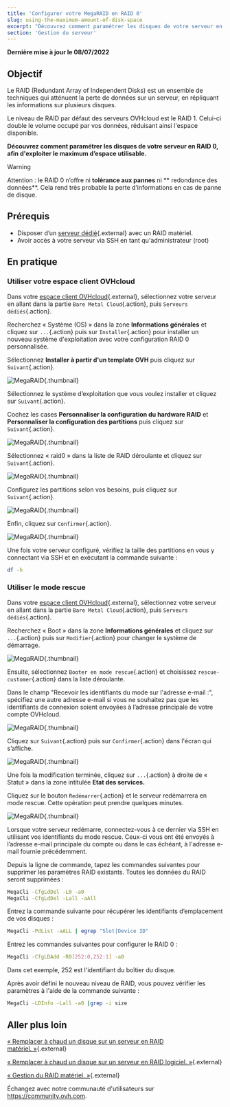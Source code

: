 ```yaml
---
title: 'Configurer votre MegaRAID en RAID 0'
slug: using-the-maximum-amount-of-disk-space
excerpt: "Découvrez comment paramétrer les disques de votre serveur en RAID 0, afin d'exploiter le maximum d’espace utilisable"
section: 'Gestion du serveur'
---
```


**Dernière mise à jour le 08/07/2022**
 
## Objectif

Le RAID (Redundant Array of Independent Disks) est un ensemble de techniques qui atténuent la perte de données sur un serveur, en répliquant les informations sur plusieurs disques.

Le niveau de RAID par défaut des serveurs OVHcloud est le RAID 1\. Celui-ci double le volume occupé par vos données, réduisant ainsi l'espace disponible.

**Découvrez comment paramétrer les disques de votre serveur en RAID 0, afin d'exploiter le maximum d’espace utilisable.**

> [!warning]
> 
> Attention : le RAID 0 n’offre ni **tolérance aux pannes** ni ** redondance des données**. Cela rend très probable la perte d’informations en cas de panne de disque.
> 

## Prérequis

- Disposer d’un [serveur dédié](https://www.ovhcloud.com/fr-ca/bare-metal/){.external} avec un RAID matériel.
- Avoir accès à votre serveur via SSH en tant qu'administrateur (root)

## En pratique

### Utiliser votre espace client OVHcloud

Dans votre [espace client OVHcloud](https://ca.ovh.com/auth/?action=gotomanager&from=https://www.ovh.com/ca/fr/&ovhSubsidiary=qc){.external}, sélectionnez votre serveur en allant dans la partie `Bare Metal Cloud`{.action}, puis `Serveurs dédiés`{.action}. 

Recherchez « Système (OS) » dans la zone **Informations générales** et cliquez sur `...`{.action} puis sur `Installer`{.action} pour installer un nouveau système d'exploitation avec votre configuration RAID 0 personnalisée.

Sélectionnez **Installer à partir d'un template OVH** puis cliquez sur `Suivant`{.action}.

![MegaRAID](images/server_installation_raid0_1.png){.thumbnail}

Sélectionnez le système d’exploitation que vous voulez installer et cliquez sur `Suivant`{.action}.

Cochez les cases **Personnaliser la configuration du hardware RAID** et **Personnaliser la configuration des partitions** puis cliquez sur `Suivant`{.action}.

![MegaRAID](images/server_installation_raid0_2.png){.thumbnail}

Sélectionnez « raid0 » dans la liste de RAID déroulante et cliquez sur `Suivant`{.action}.

![MegaRAID](images/server_installation_raid0_3.png){.thumbnail}

Configurez les partitions selon vos besoins, puis cliquez sur `Suivant`{.action}.

![MegaRAID](images/server_installation_raid0_4.png){.thumbnail}

Enfin, cliquez sur `Confirmer`{.action}.

![MegaRAID](images/server_installation_raid0_5.png){.thumbnail}

Une fois votre serveur configuré, vérifiez la taille des partitions en vous y connectant via SSH et en exécutant la commande suivante :

```sh
df -h
```

### Utiliser le mode rescue

Dans votre [espace client OVHcloud](https://ca.ovh.com/auth/?action=gotomanager&from=https://www.ovh.com/ca/fr/&ovhSubsidiary=qc){.external}, sélectionnez votre serveur en allant dans la partie `Bare Metal Cloud`{.action}, puis `Serveurs dédiés`{.action}.

Recherchez « Boot » dans la zone **Informations générales** et cliquez sur `...`{.action} puis sur `Modifier`{.action} pour changer le système de démarrage.

![MegaRAID](images/rescue_mode_raid0_1.png){.thumbnail}

Ensuite, sélectionnez `Booter en mode rescue`{.action} et choisissez `rescue-customer`{.action} dans la liste déroulante.

Dans le champ "Recevoir les identifiants du mode sur l'adresse e-mail :", spécifiez une autre adresse e-mail si vous ne souhaitez pas que les identifiants de connexion soient envoyées à l’adresse principale de votre compte OVHcloud.

![MegaRAID](images/rescue_mode_raid0_2.png){.thumbnail}

Cliquez sur `Suivant`{.action} puis sur `Confirmer`{.action} dans l'écran qui s’affiche.

![MegaRAID](images/rescue_mode_raid0_3.png){.thumbnail}

Une fois la modification terminée, cliquez sur `...`{.action} à droite de « Statut » dans la zone intitulée **Etat des services.** 

Cliquez sur le bouton `Redémarrer`{.action} et le serveur redémarrera en mode rescue. Cette opération peut prendre quelques minutes. 

![MegaRAID](images/server_installation_raid0_6.png){.thumbnail}

Lorsque votre serveur redémarre, connectez-vous à ce dernier via SSH en utilisant vos identifiants du mode rescue. Ceux-ci vous ont été envoyés à l’adresse e-mail principale du compte ou dans le cas échéant, à l'adresse e-mail fournie précédemment.

Depuis la ligne de commande, tapez les commandes suivantes pour supprimer les paramètres RAID existants. Toutes les données du RAID seront supprimées :

```sh
MegaCli -CfgLdDel -L0 -a0
MegaCli -CfgLdDel -Lall -aAll
```

Entrez la commande suivante pour récupérer les identifiants d’emplacement de vos disques :

```sh
MegaCli -PdList -aALL | egrep "Slot|Device ID"
```

Entrez les commandes suivantes pour configurer le RAID 0 :

```sh
MegaCli -CfgLDAdd -R0[252:0,252:1] -a0
```

Dans cet exemple, 252 est l'identifiant du boîtier du disque.

Après avoir défini le nouveau niveau de RAID, vous pouvez vérifier les paramètres à l'aide de la commande suivante :

```sh
MegaCli -LDInfo -Lall -a0 |grep -i size
```

## Aller plus loin

[« Remplacer à chaud un disque sur un serveur en RAID matériel. »](../hotswap-raid-hard/){.external}

[« Remplacer à chaud un disque sur un serveur en RAID logiciel. »](../hotswap-raid-soft/){.external}

[« Gestion du RAID matériel. »](../raid-hard/){.external} 

Échangez avec notre communauté d'utilisateurs sur <https://community.ovh.com>.
